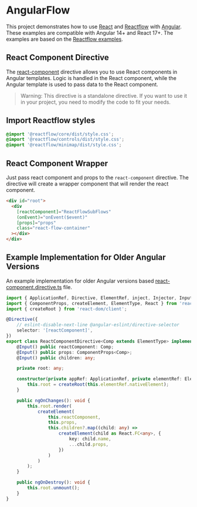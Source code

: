 # AngularFlow

This project demonstrates how to use [React](https://facebook.github.io/react/) and [Reactflow](https://reactflow.dev/) with [Angular](https://angular.io/). These examples are compatible with Angular 14+ and React 17+. The examples are based on the [Reactflow examples](https://reactflow.dev/examples/).

## React Component Directive

The [react-component](./src/app/react-component.directive.ts) directive allows you to use React components in Angular templates. Logic is handled in the React component, while the Angular template is used to pass data to the React component.

> Warning: This directive is a standalone directive. If you want to use it in your project, you need to modify the code to fit your needs.

## Import Reactflow styles

```scss
@import '@reactflow/core/dist/style.css';
@import '@reactflow/controls/dist/style.css';
@import '@reactflow/minimap/dist/style.css';
```

## React Component Wrapper

Just pass react component and props to the `react-component` directive. The directive will create a wrapper component that will render the react component.

```html
<div id="root">
  <div
    [reactComponent]="ReactFlowSubFlows"
    (onEvent)="onEvent($event)"
    [props]="props"
    class="react-flow-container"
  ></div>
</div>
```

## Example Implementation for Older Angular Versions

An example implementation for older Angular versions based [react-component.directive.ts](./src/app/react-component.directive.ts) file.

```ts
import { ApplicationRef, Directive, ElementRef, inject, Injector, Input, OnChanges, OnInit, OnDestroy } from '@angular/core';
import { ComponentProps, createElement, ElementType, React } from 'react';
import { createRoot } from 'react-dom/client';

@Directive({
	// eslint-disable-next-line @angular-eslint/directive-selector
	selector: '[reactComponent]',
})
export class ReactComponentDirective<Comp extends ElementType> implements OnChanges, OnDestroy {
	@Input() public reactComponent: Comp;
	@Input() public props: ComponentProps<Comp>;
	@Input() public children: any;

	private root: any;

	constructor(private appRef: ApplicationRef, private elementRef: ElementRef) {
		this.root = createRoot(this.elementRef.nativeElement);
	}

	public ngOnChanges(): void {
		this.root.render(
			createElement(
				this.reactComponent,
				this.props,
				this.children?.map((child: any) =>
					createElement(child as React.FC<any>, {
						key: child.name,
						...child.props,
					})
				)
			)
		);
	}

	public ngOnDestroy(): void {
		this.root.unmount();
	}
}
```
